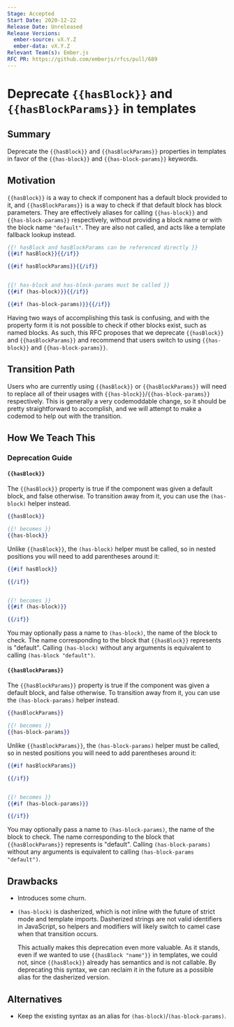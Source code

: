 ```yaml
---
Stage: Accepted
Start Date: 2020-12-22
Release Date: Unreleased
Release Versions:
  ember-source: vX.Y.Z
  ember-data: vX.Y.Z
Relevant Team(s): Ember.js
RFC PR: https://github.com/emberjs/rfcs/pull/689
---
```


# Deprecate `{{hasBlock}}` and `{{hasBlockParams}}` in templates

## Summary

Deprecate the `{{hasBlock}}` and `{{hasBlockParams}}` properties in templates in
favor of the `{{has-block}}` and `{{has-block-params}}` keywords.

## Motivation

`{{hasBlock}}` is a way to check if component has a default block provided to
it, and `{{hasBlockParams}}` is a way to check if that default block has block
parameters. They are effectively aliases for calling `{{has-block}}` and
`{{has-block-params}}` respectively, without providing a block name or with the
block name `"default"`. They are also not called, and acts like a template
fallback lookup instead.

```hbs
{{! hasBlock and hasBlockParams can be referenced directly }}
{{#if hasBlock}}{{/if}}

{{#if hasBlockParams}}{{/if}}


{{! has-block and has-block-params must be called }}
{{#if (has-block)}}{{/if}}

{{#if (has-block-params)}}{{/if}}
```

Having two ways of accomplishing this task is confusing, and with the property
form it is not possible to check if other blocks exist, such as named blocks. As
such, this RFC proposes that we deprecate `{{hasBlock}}` and
`{{hasBlockParams}}` and recommend that users switch to using `{{has-block}}`
and `{{has-block-params}}`.

## Transition Path

Users who are currently using `{{hasBlock}}` or `{{hasBlockParams}}` will need
to replace all of their usages with `{{has-block}}`/`{{has-block-params}}`
respectively. This is generally a very codemoddable change, so it should be
pretty straightforward to accomplish, and we will attempt to make a codemod to
help out with the transition.

## How We Teach This

### Deprecation Guide

#### `{{hasBlock}}`

The `{{hasBlock}}` property is true if the component was given a default block,
and false otherwise. To transition away from it, you can use the `(has-block)`
helper instead.

```hbs
{{hasBlock}}

{{! becomes }}
{{has-block}}
```

Unlike `{{hasBlock}}`, the `(has-block)` helper must be called, so in nested
positions you will need to add parentheses around it:

```hbs
{{#if hasBlock}}

{{/if}}


{{! becomes }}
{{#if (has-block)}}

{{/if}}
```

You may optionally pass a name to `(has-block)`, the name of the block to check.
The name corresponding to the block that `{{hasBlock}}` represents is "default".
Calling `(has-block)` without any arguments is equivalent to calling
`(has-block "default")`.

#### `{{hasBlockParams}}`

The `{{hasBlockParams}}` property is true if the component was given a default block,
and false otherwise. To transition away from it, you can use the `(has-block-params)`
helper instead.

```hbs
{{hasBlockParams}}

{{! becomes }}
{{has-block-params}}
```

Unlike `{{hasBlockParams}}`, the `(has-block-params)` helper must be called, so in nested
positions you will need to add parentheses around it:

```hbs
{{#if hasBlockParams}}

{{/if}}


{{! becomes }}
{{#if (has-block-params)}}

{{/if}}
```

You may optionally pass a name to `(has-block-params)`, the name of the block to check.
The name corresponding to the block that `{{hasBlockParams}}` represents is "default".
Calling `(has-block-params)` without any arguments is equivalent to calling
`(has-block-params "default")`.

## Drawbacks

- Introduces some churn.

- `(has-block)` is dasherized, which is not inline with the future of strict
  mode and template imports. Dasherized strings are not valid identifiers in
  JavaScript, so helpers and modifiers will likely switch to camel case when
  that transition occurs.

  This actually makes this deprecation even more valuable. As it stands, even if
  we wanted to use `{{hasBlock "name"}}` in templates, we could not, since
  `{{hasBlock}}` already has semantics and is not callable. By deprecating this
  syntax, we can reclaim it in the future as a possible alias for the dasherized
  version.

## Alternatives

- Keep the existing syntax as an alias for `(has-block)`/`(has-block-params)`.
